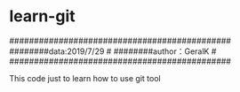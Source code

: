 # learn-git
#############################################
########data:2019/7/29                       #
########author：GeralK                       #
#############################################

This code just to learn how to use git tool
